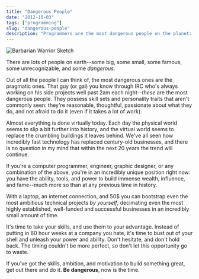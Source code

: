 ```yaml
---
title: "Dangerous People"
date: "2012-10-03"
tags: ["programming"]
slug: "dangerous-people"
description: "Programmers are the most dangerous people on the planet: they have the power to change the world -- solo."
---
```



![Barbarian Warrior Sketch][]


There are lots of people on earth--some big, some small, some famous, some
unrecognizable, and some *dangerous*.

Out of all the people I can think of, the most dangerous ones are the pragmatic
ones.  That guy (or gal) you know through IRC who's always working on his side
projects well past 2am each night--*these* are the most dangerous people.  They
possess skill sets and personality traits that aren't commonly seen: they're
reasonable, thoughtful, passionate about what they do, and not afraid to do it
(even if it takes a lot of work).

Almost everything is done virtually today.  Each day the physical world seems
to slip a bit further into history, and the virtual world seems to replace the
crumbling buildings it leaves behind.  We've all seen how incredibly fast
technology has replaced century-old businesses, and there is no question in my
mind that within the next 20 years the trend will continue.

If you're a computer programmer, engineer, graphic designer, or any combination
of the above, you're in an incredibly unique position right now: you have the
ability, tools, and power to build immense wealth, influence, and fame--much
more so than at any previous time in history.

With a laptop, an internet connection, and 50$ you can bootstrap even the most
ambitious technical projects *by yourself*, decimating even the most highly
established, well-funded and successful businesses in an incredibly small
amount of time.

It's time to take your skills, and use them to your advantage.  Instead of
putting in 60 hour weeks at a company you hate, it's time to bust out of your
shell and unleash your power and ability.  Don't hesitate, and don't hold back.
The timing couldn't be more perfect, so don't let this opportunity go to waste.

If you've got the skills, ambition, and motivation to build something great,
get out there and do it.  **Be dangerous**, now is the time.


  [Barbarian Warrior Sketch]: /static/blog/images/2012/barbarian-warrior-sketch.png "Barbarian Warrior Sketch"
